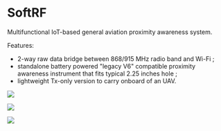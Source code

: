 # SoftRF

Multifunctional IoT-based general aviation proximity awareness system.

Features:
- 2-way raw data bridge between 868/915 MHz radio band and Wi-Fi ;
- standalone battery powered "legacy V6" compatible proximity awareness instrument that fits typical 2.25 inches hole ;
- lightweight Tx-only version to carry onboard of an UAV.

![](https://github.com/lyusupov/SoftRF/blob/master/case/v4/SoftRF-Case-v4-Exterior.jpg)

![](https://github.com/lyusupov/SoftRF/blob/master/documents/images/first-five-units.jpg)

![](https://github.com/lyusupov/SoftRF/blob/master/documents/images/softrrf-case-uav-ext.jpg )
